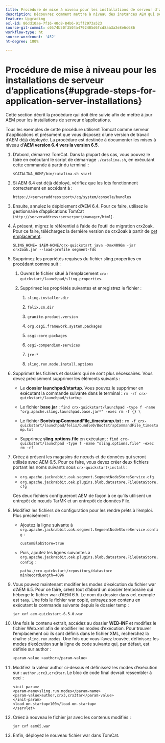 ```yaml
---
title: Procédure de mise à niveau pour les installations de serveur d’applications
description: Découvrez comment mettre à niveau des instances AEM qui sont déployées par le biais de serveurs d’applications.
feature: Upgrading
exl-id: 86dd10ae-7f16-40c8-84b6-91ff2973a523
source-git-commit: c0574b50f3504a4792405d6fcd8aa3a2e8e6c686
workflow-type: ht
source-wordcount: '452'
ht-degree: 100%

---
```


# Procédure de mise à niveau pour les installations de serveur d’applications{#upgrade-steps-for-application-server-installations}

Cette section décrit la procédure qui doit être suivie afin de mettre à jour AEM pour les installations de serveur d’applications.

Tous les exemples de cette procédure utilisent Tomcat comme serveur d’applications et présument que vous disposez d’une version de travail d’AEM déjà déployée. La procédure est destinée à documenter les mises à niveau d’**AEM version 6.4 vers la version 6.5**.

1. D’abord, démarrez TomCat. Dans la plupart des cas, vous pouvez le faire en exécutant le script de démarrage `./catalina.sh`, en exécutant cette commande à partir du terminal :

   ```shell
   $CATALINA_HOME/bin/catalina.sh start
   ```

1. Si AEM 6.4 est déjà déployé, vérifiez que les lots fonctionnent correctement en accédant à :

   ```shell
   https://<serveraddress:port>/cq/system/console/bundles
   ```

1. Ensuite, annulez le déploiement d’AEM 6.4. Pour ce faire, utilisez le gestionnaire d’applications TomCat (`http://serveraddress:serverport/manager/html`).

1. À présent, migrez le référentiel à l’aide de l’outil de migration crx2oak. Pour ce faire, téléchargez la dernière version de crx2oak à partir de [cet emplacement](https://repo1.maven.org/maven2/com/adobe/granite/crx2oak/).

   ```shell
   SLING_HOME= $AEM-HOME/crx-quickstart java -Xmx4096m -jar crx2oak.jar --load-profile segment-fds
   ```

1. Supprimez les propriétés requises du fichier sling.properties en procédant comme suit :

   1. Ouvrez le fichier situé à l’emplacement `crx-quickstart/launchpad/sling.properties`.
   1. Supprimez les propriétés suivantes et enregistrez le fichier :

      1. `sling.installer.dir`

      1. `felix.cm.dir`

      1. `granite.product.version`

      1. `org.osgi.framework.system.packages`

      1. `osgi-core-packages`

      1. `osgi-compendium-services`

      1. `jre-*`

      1. `sling.run.mode.install.options`

1. Supprimez les fichiers et dossiers qui ne sont plus nécessaires. Vous devez précisément supprimer les éléments suivants :

   * Le **dossier launchpad/startup**. Vous pouvez le supprimer en exécutant la commande suivante dans le terminal : `rm -rf crx-quickstart/launchpad/startup`

   * Le fichier **base.jar** : `find crx-quickstart/launchpad -type f -name "org.apache.sling.launchpad.base.jar*" -exec rm -f {} \`

   * Le fichier **BootstrapCommandFile_timestamp.txt** : `rm -f crx-quickstart/launchpad/felix/bundle0/BootstrapCommandFile_timestamp.txt`

   * Supprimez **sling.options.file** en exécutant : `find crx-quickstart/launchpad -type f -name "sling.options.file" -exec rm -rf`

1. Créez à présent les magasins de nœuds et de données qui seront utilisés avec AEM 6.5. Pour ce faire, vous devez créer deux fichiers portant les noms suivants sous `crx-quickstart\install` :

   * `org.apache.jackrabbit.oak.segment.SegmentNodeStoreService.cfg`
   * `org.apache.jackrabbit.oak.plugins.blob.datastore.FileDataStore.cfg`

   Ces deux fichiers configureront AEM de façon à ce qu’ils utilisent un entrepôt de nœuds TarMK et un entrepôt de données File.

1. Modifiez les fichiers de configuration pour les rendre prêts à l’emploi. Plus précisément :

   * Ajoutez la ligne suivante à `org.apache.jackrabbit.oak.segment.SegmentNodeStoreService.config` :

      `customBlobStore=true`

   * Puis, ajoutez les lignes suivantes à `org.apache.jackrabbit.oak.plugins.blob.datastore.FileDataStore.config` :

      ```
      path=./crx-quickstart/repository/datastore
      minRecordLength=4096
      ```

1. Vous pouvez maintenant modifier les modes d’exécution du fichier war d’AEM 6.5. Pour ce faire, créez tout d’abord un dossier temporaire qui héberge le fichier war d’AEM 6.5. Le nom du dossier dans cet exemple est `temp`. Une fois le fichier war copié, extrayez son contenu en exécutant la commande suivante depuis le dossier temp :

   ```
   jar xvf aem-quickstart-6.5.0.war
   ```

1. Une fois le contenu extrait, accédez au dossier **WEB-INF** et modifiez le fichier Web.xml afin de modifier les modes d’exécution. Pour trouver l’emplacement où ils sont définis dans le fichier XML, recherchez la chaîne `sling.run.modes`. Une fois que vous l’avez trouvée, définissez les modes d’exécution sur la ligne de code suivante qui, par défaut, est définie sur author :

   ```bash
   <param-value >author</param-value>
   ```

1. Modifiez la valeur author ci-dessus et définissez les modes d’exécution sur : `author,crx3,crx3tar`. Le bloc de code final devrait ressembler à ceci :

   ```
   <init-param>
   <param-name>sling.run.modes</param-name>
   <param-value>author,crx3,crx3tar</param-value>
   </init-param>
   <load-on-startup>100</load-on-startup>
   </servlet>
   ```

1. Créez à nouveau le fichier jar avec les contenus modifiés :

   ```bash
   jar cvf aem65.war
   ```

1. Enfin, déployez le nouveau fichier war dans TomCat.
